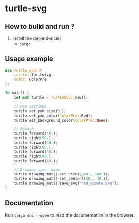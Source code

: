 # turtle-svg

## How to build and run ?

1. Install the dependencies
    - `cargo`

## Usage example

```rust
use turtle_svg::{
    turtle::TurtleSvg,
    color::ColorPre
};

fn main() {
    let mut turtle = TurtleSvg::new();
    
    // Pen settings
    turtle.set_pen_size(5.);
    turtle.set_pen_color(ColorPre::Red);
    turtle.set_background_color(ColorPre::None);

    // Square
    turtle.forward(40.);
    turtle.right(90.);
    turtle.forward(40.);
    turtle.right(90.);
    turtle.forward(40.);
    turtle.right(90.);
    turtle.forward(40.);

    // Drawing size, name
    turtle.drawing_mut().set_size((300., 100.));
    turtle.drawing_mut().set_center((20., 20.));
    turtle.drawing_mut().save_svg("red_square.svg");
}
```

## Documentation

Run `cargo doc --open` to read the documentation in the browser.
